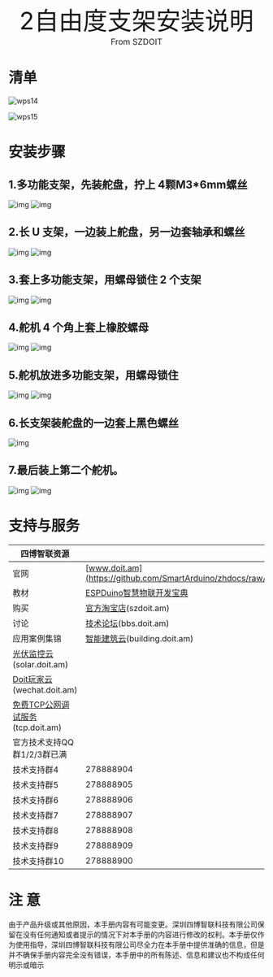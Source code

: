 <center><font size=10>2自由度支架安装说明</font></center>
<center><font size=3> From SZDOIT </font></center>

# 清单

![wps14](https://github.com/SmartArduino/zhdocs/raw/master/zhRobotArm/RobotArm/2DOFRobotArm/wps14.png)

![wps15](https://github.com/SmartArduino/zhdocs/raw/master/zhRobotArm/RobotArm/2DOFRobotArm/wps15.png)

# 安装步骤

## 1.多功能支架，先装舵盘，拧上 4颗M3*6mm螺丝

![img](https://github.com/SmartArduino/zhdocs/raw/master/zhRobotArm/RobotArm/2DOFRobotArm/wps1.png)
![img](https://github.com/SmartArduino/zhdocs/raw/master/zhRobotArm/RobotArm/2DOFRobotArm/wps2.png)

## 2.长 U 支架，一边装上舵盘，另一边套轴承和螺丝

![img](https://github.com/SmartArduino/zhdocs/raw/master/zhRobotArm/RobotArm/2DOFRobotArm/wps3.png)
![img](https://github.com/SmartArduino/zhdocs/raw/master/zhRobotArm/RobotArm/2DOFRobotArm/wps4.png)

## 3.套上多功能支架，用螺母锁住 2 个支架

![img](https://github.com/SmartArduino/zhdocs/raw/master/zhRobotArm/RobotArm/2DOFRobotArm/wps5.png)
![img](https://github.com/SmartArduino/zhdocs/raw/master/zhRobotArm/RobotArm/2DOFRobotArm/wps6.png)

## 4.舵机 4 个角上套上橡胶螺母 

![img](https://github.com/SmartArduino/zhdocs/raw/master/zhRobotArm/RobotArm/2DOFRobotArm/wps7.png)
![img](https://github.com/SmartArduino/zhdocs/raw/master/zhRobotArm/RobotArm/2DOFRobotArm/wps8.png)

## 5.舵机放进多功能支架，用螺母锁住 

![img](https://github.com/SmartArduino/zhdocs/raw/master/zhRobotArm/RobotArm/2DOFRobotArm/wps9.png)
![img](https://github.com/SmartArduino/zhdocs/raw/master/zhRobotArm/RobotArm/2DOFRobotArm/wps10.png)

## 6.长支架装舵盘的一边套上黑色螺丝 

![img](https://github.com/SmartArduino/zhdocs/raw/master/zhRobotArm/RobotArm/2DOFRobotArm/wps11.png)

## 7.最后装上第二个舵机。

![img](https://github.com/SmartArduino/zhdocs/raw/master/zhRobotArm/RobotArm/2DOFRobotArm/wps12.png)
![img](https://github.com/SmartArduino/zhdocs/raw/master/zhRobotArm/RobotArm/2DOFRobotArm/wps13.png)

# 支持与服务

| 四博智联资源                                                 |                                                              |
| ------------------------------------------------------------ | ------------------------------------------------------------ |
| 官网                                                         | [www.doit.am](https://github.com/SmartArduino/zhdocs/raw/master/zhRobotArm/RobotArm/2DOFRobotArm/http://www.doit.am/) |
| 教材                                                         | [ESPDuino智慧物联开发宝典](https://github.com/SmartArduino/zhdocs/raw/master/zhRobotArm/RobotArm/2DOFRobotArm/https://item.taobao.com/item.htm?spm=a1z10.3-c.w4002-7420449993.9.Bgp1Ll&id=520583000610) |
| 购买                                                         | [官方淘宝店](https://github.com/SmartArduino/zhdocs/raw/master/zhRobotArm/RobotArm/2DOFRobotArm/https://szdoit.taobao.com/)(szdoit.am) |
| 讨论                                                         | [技术论坛](https://github.com/SmartArduino/zhdocs/raw/master/zhRobotArm/RobotArm/2DOFRobotArm/http://bbs.doit.am/forum.php)(bbs.doit.am) |
| 应用案例集锦                                                 | [智能建筑云](https://github.com/SmartArduino/zhdocs/raw/master/zhRobotArm/RobotArm/2DOFRobotArm/http://building.doit.am)(building.doit.am) |
| [光伏监控云](https://github.com/SmartArduino/zhdocs/raw/master/zhRobotArm/RobotArm/2DOFRobotArm/http://solar.doit.am)(solar.doit.am) |                                                              |
| [Doit玩家云](https://github.com/SmartArduino/zhdocs/raw/master/zhRobotArm/RobotArm/2DOFRobotArm/http://wechat.doit.am)(wechat.doit.am) |                                                              |
| [免费TCP公网调试服务](https://github.com/SmartArduino/zhdocs/raw/master/zhRobotArm/RobotArm/2DOFRobotArm/http://tcp.doit.am)(tcp.doit.am) |                                                              |
| 官方技术支持QQ群1/2/3群已满                                  |                                                              |
| 技术支持群4                                                  | 278888904                                                    |
| 技术支持群5                                                  | 278888905                                                    |
| 技术支持群6                                                  | 278888906                                                    |
| 技术支持群7                                                  | 278888907                                                    |
| 技术支持群8                                                  | 278888908                                                    |
| 技术支持群9                                                  | 278888909                                                    |
| 技术支持群10                                                 | 278888900                                                    |

# 注 意

由于产品升级或其他原因，本手册内容有可能变更。深圳四博智联科技有限公司保留在没有任何通知或者提示的情况下对本手册的内容进行修改的权利。本手册仅作为使用指导，深圳四博智联科技有限公司尽全力在本手册中提供准确的信息，但是并不确保手册内容完全没有错误，本手册中的所有陈述、信息和建议也不构成任何明示或暗示